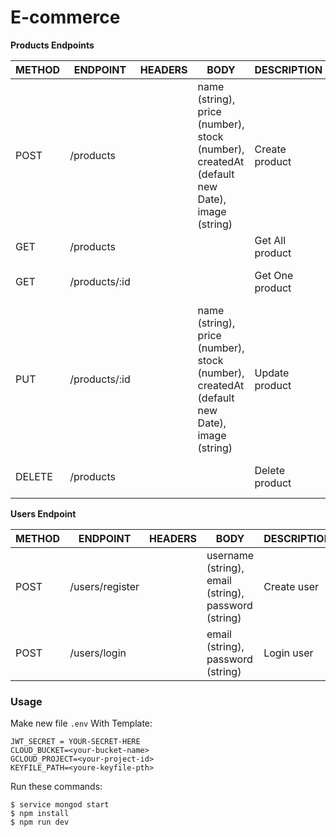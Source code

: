 # E-commerce

**Products Endpoints**

| METHOD | ENDPOINT | HEADERS | BODY | DESCRIPTION | SUCCESS | ERROR
|--------|----------|---------|------|------------| -- | -- |
| POST | /products|  | name (string), price (number), stock (number), createdAt (default new Date), image (string) | Create product | return New product Object | return error
| GET | /products |  | | Get All product | return All product | return error
| GET | /products/:id |  | | Get One product | return One product | return error
| PUT | /products/:id |  | name (string), price (number), stock (number), createdAt (default new Date), image (string) | Update product | return Updated product Object | return error
| DELETE | /products |  | | Delete product | return Deleted Aproduct | return error

**Users Endpoint**

| METHOD |  ENDPOINT| HEADERS | BODY | DESCRIPTION | SUCCESS | ERROR
|---------|---------|---------| ---------| --------- | -- | -- |
| POST |  /users/register |  | username (string), email (string),  password (string) | Create user | return User Object | return error
| POST | /users/login |  |email (string), password (string) | Login user | return Token | return error

### Usage


Make new file `.env` With Template:

```
JWT_SECRET = YOUR-SECRET-HERE
CLOUD_BUCKET=<your-bucket-name>
GCLOUD_PROJECT=<your-project-id>
KEYFILE_PATH=<youre-keyfile-pth>
```

Run these commands:

 ```
 $ service mongod start
 $ npm install
 $ npm run dev
 ```